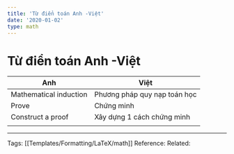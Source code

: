 ```yaml
---
title: 'Từ điển toán Anh -Việt'
date: '2020-01-02'
type: math
---
```


# Từ điển toán Anh -Việt 


| Anh                    | Việt                         |
| ---------------------- | ---------------------------- |
| Mathematical induction | Phương pháp quy nạp toán học |
| Prove                  | Chứng minh                   |
| Construct a proof      | Xây dựng 1 cách chứng minh   |
|                        |                              |


---
Tags: [[Templates/Formatting/LaTeX/math]]
Reference:
Related: 